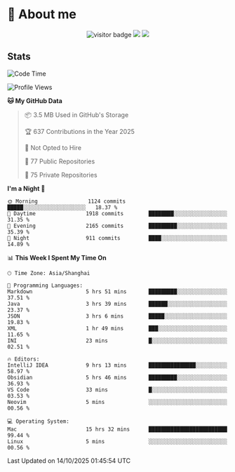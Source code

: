 <!-- ![](https://youpai.roccoshi.top/img/20200804214216.png) -->

# 🧐 About me
 
<p align="center">
<img src="https://visitor-badge.laobi.icu/badge?page_id=Lincest.Lincest&title=hits" alt="visitor badge"/>
<a href="mailto:imroccoshi@gmail.com"><img src="https://img.shields.io/badge/gmail-imroccoshi%40gmail.com-red"></a>
<a href="https://blog.roccoshi.top"><img src="https://img.shields.io/badge/blog-roccoshi-green"></a>
</p>

## Stats

<!--START_SECTION:waka-->
![Code Time](http://img.shields.io/badge/Code%20Time-2%2C823%20hrs%2020%20mins-blue)

![Profile Views](http://img.shields.io/badge/Profile%20Views-0-blue)

**🐱 My GitHub Data** 

> 📦 3.5 MB Used in GitHub's Storage 
 > 
> 🏆 637 Contributions in the Year 2025
 > 
> 🚫 Not Opted to Hire
 > 
> 📜 77 Public Repositories 
 > 
> 🔑 75 Private Repositories 
 > 
**I'm a Night 🦉** 

```text
🌞 Morning                1124 commits        █████░░░░░░░░░░░░░░░░░░░░   18.37 % 
🌆 Daytime                1918 commits        ████████░░░░░░░░░░░░░░░░░   31.35 % 
🌃 Evening                2165 commits        █████████░░░░░░░░░░░░░░░░   35.39 % 
🌙 Night                  911 commits         ████░░░░░░░░░░░░░░░░░░░░░   14.89 % 
```


📊 **This Week I Spent My Time On** 

```text
🕑︎ Time Zone: Asia/Shanghai

💬 Programming Languages: 
Markdown                 5 hrs 51 mins       █████████░░░░░░░░░░░░░░░░   37.51 % 
Java                     3 hrs 39 mins       ██████░░░░░░░░░░░░░░░░░░░   23.37 % 
JSON                     3 hrs 6 mins        █████░░░░░░░░░░░░░░░░░░░░   19.83 % 
XML                      1 hr 49 mins        ███░░░░░░░░░░░░░░░░░░░░░░   11.65 % 
INI                      23 mins             █░░░░░░░░░░░░░░░░░░░░░░░░   02.51 % 

🔥 Editors: 
IntelliJ IDEA            9 hrs 13 mins       ███████████████░░░░░░░░░░   58.97 % 
Obsidian                 5 hrs 46 mins       █████████░░░░░░░░░░░░░░░░   36.93 % 
VS Code                  33 mins             █░░░░░░░░░░░░░░░░░░░░░░░░   03.53 % 
Neovim                   5 mins              ░░░░░░░░░░░░░░░░░░░░░░░░░   00.56 % 

💻 Operating System: 
Mac                      15 hrs 32 mins      █████████████████████████   99.44 % 
Linux                    5 mins              ░░░░░░░░░░░░░░░░░░░░░░░░░   00.56 % 
```


 Last Updated on 14/10/2025 01:45:54 UTC
<!--END_SECTION:waka-->


